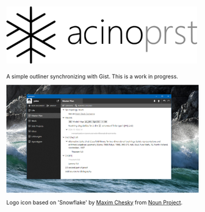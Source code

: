 # <img src="./logo.svg" alt="acinoprst" width="500"/>

A simple outliner synchronizing with Gist. This is a work in progress.

![Screenshot](./screenshot.png)

Logo icon based on 'Snowflake' by [Maxim Chesky](https://thenounproject.com/chesky/) from [Noun Project](https://thenounproject.com/).
